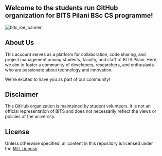 ## Welcome to the students run GitHub organization for BITS Pilani BSc CS programme!

![bits_ioe_banner](https://github.com/bits-bsc-cs/.github/assets/121309701/3ddd9c19-2725-41fb-b35c-c673a7228938)

## About Us

This account serves as a platform for collaboration, code sharing, and project management among students, faculty, and staff of BITS Pilani. Here, we aim to foster a community of developers, researchers, and enthusiasts who are passionate about technology and innovation.

<!--
## How to Contribute

Whether you're a student working on a class project, a researcher conducting cutting-edge studies, or a faculty member leading a research group, you're welcome to contribute to our organization! Here are a few ways you can get involved:

- **Create Repositories**: Start a new project or contribute to existing ones. Share your code, research findings, or educational resources with the community.
- **Collaborate**: Work together with your peers and colleagues on shared projects. Use GitHub's collaboration features like Issues and Pull Requests to coordinate efforts and review changes.
- **Report Issues**: Encountered a bug or have an idea for improvement? Open an Issue in the respective repository, and let us know!
- **Contribute to Documentation**: Help improve our documentation by fixing errors, clarifying instructions, or adding new content.

Please review our [Contribution Guidelines](CONTRIBUTING.md) and [Code of Conduct](CODE_OF_CONDUCT.md) before getting started.

## Get in Touch

If you have any questions, suggestions, or feedback, feel free to reach out to us:

- **Email**: [Your University Email Address]
- **Slack**: [Slack Channel or Workspace Link]
- **Twitter**: [@YourUniversityHandle](https://twitter.com/YourUniversityHandle)

-->

We're excited to have you as part of our community!

## Disclaimer

This GitHub organization is maintained by student volunteers. It is not an official representation of BITS and does not necessarily reflect the views or policies of the university.

## License

Unless otherwise specified, all content in this repository is licensed under the [MIT License](https://github.com/bits-bsc-cs/.github/blob/main/LICENSE).
